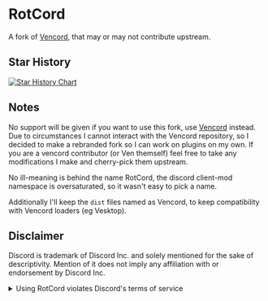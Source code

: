 # RotCord

A fork of [Vencord](https://github.com/Vendicated/Vencord), that may or may not contribute upstream.

## Star History

<a href="https://star-history.com/#Vendicated/Vencord&Timeline">
  <picture>
    <source media="(prefers-color-scheme: dark)" srcset="https://api.star-history.com/svg?repos=RotCord/RotCord&type=Timeline&theme=dark" />
    <source media="(prefers-color-scheme: light)" srcset="https://api.star-history.com/svg?repos=RotCord/RotCord&type=Timeline" />
    <img alt="Star History Chart" src="https://api.star-history.com/svg?repos=RotCord/RotCord&type=Timeline" />
  </picture>
</a>

## Notes
No support will be given if you want to use this fork, use [Vencord](https://github.com/Vendicated/Vencord) instead.
Due to circumstances I cannot interact with the Vencord repository, so I decided to make a rebranded fork so I can work on plugins on my own.
If you are a vencord contributor (or Ven themself) feel free to take any modifications I make and cherry-pick them upstream.

No ill-meaning is behind the name RotCord, the discord client-mod namespace is oversaturated, so it wasn't easy to pick a name.

Additionally I'll keep the `dist` files named as Vencord, to keep compatibility with Vencord loaders (eg Vesktop).

## Disclaimer

Discord is trademark of Discord Inc. and solely mentioned for the sake of descriptivity.
Mention of it does not imply any affiliation with or endorsement by Discord Inc.

<details>
<summary>Using RotCord violates Discord's terms of service</summary>

Client modifications are against Discord’s Terms of Service.

However, Discord is pretty indifferent about them and there are no known cases of users getting banned for using client mods! So you should generally be fine as long as you don’t use any plugins that implement abusive behaviour. But no worries, all inbuilt plugins are safe to use!

Regardless, if your account is very important to you and it getting disabled would be a disaster for you, you should probably not use any client mods (not exclusive to Vencord), just to be safe

Additionally, make sure not to post screenshots with Vencord in a server where you might get banned for it

</details>
